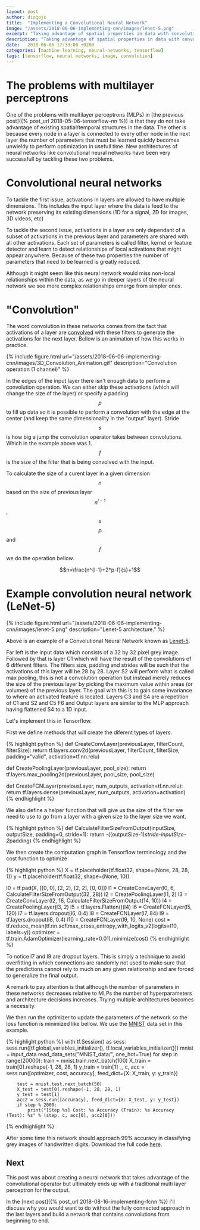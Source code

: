 ```yaml
---
layout: post
author: diogojc
title:  "Implementing a Convolutional Neural Network"
image: "/assets/2018-06-06-implementing-cnn/images/lenet-5.png"
excerpt: "Taking advantage of spatial properties in data with convolutional neural networks and Tensorflow to recognize digits."
description: "Taking advantage of spatial properties in data with convolutional neural networks and Tensorflow to recognize digits."
date:   2018-06-06 17:33:00 +0200
categories: [machine-learning, neural-networks, tensorflow]
tags: [tensorflow, neural networks, image, convolution]
---
```


# The problems with multilayer perceptrons

One of the problems with multilayer perceptrons (MLPs) in [the previous post]({% post_url 2018-05-06-tensorflow-nn %}) is that they do not take advantage of existing spatial/temporal structures in the data. The other is because every node in a layer is connected to every other node in the next layer the number of parameters that must be learned quickly becomes unwieldy to perform optimization in usefull time.
New architectures of neural networks like convolutional neural networks have been very successfull by tackling these two problems.

# Convolutional neural networks

To tackle the first issue, activations in layers are allowed to have multiple dimensions. This includes the input layer where the data is feed to the network preserving its existing dimensions (1D for a signal, 2D for images, 3D videos, etc)

To tackle the second issue, activations in a layer are only dependant of a subset of activations in the previous layer and parameters are shared with all other activations. Each set of parameters is called filter, kernel or feature detector and learn to detect relationships of local activations that might appear anywhere. Because of these two properties the number of parameters that need to be learned is greatly reduced.

Although it might seem like this neural network would miss non-local relationships within the data, as we go in deeper layers of the neural network we see more complex relationships emerge from simpler ones.

# "Convolution"

The word convolution in these networks comes from the fact that activations of a layer are [convolved][convolution-url] with these filters to generate the activations for the next layer. Bellow is an animation of how this works in practice.

{% include figure.html
    url="/assets/2018-06-06-implementing-cnn/images/3D_Convolution_Animation.gif"
    description="Convolution operation (1 channel)"
%}

In the edges of the input layer there isn't enough data to perform a convolution operation. We can either skip these activations (which will change the size of the layer) or specify a padding $$p$$ to fill up data so it is possible to perform a convolution with the edge at the center (and keep the same dimensionality in the "output" layer).
Stride $$s$$ is how big a jump the convolution operator takes between convolutions. Which in the example above was 1.
$$f$$ is the size of the filter that is being convolved with the input.

To calculate the size of a curent layer in a given dimension $$n$$ based on the size of previous layer $$n^{l-1}$$, $$s$$ $$p$$ and $$f$$ we do the operation bellow.

$$n=\frac{n^{l-1}+2*p-f}{s}+1$$

# Example convolution neural network (LeNet-5)

{% include figure.html
    url="/assets/2018-06-06-implementing-cnn/images/lenet-5.png"
    description="Lenet-5 architecture."
%}

Above is an example of a Convolutional Neural Network known as [Lenet-5][lenet-url].

Far left is the input data which consists of a 32 by 32 pixel grey image. Followed by that is layer C1 which will have the result of the convolutions of 6 different filters. The filters size, padding and strides will be such that the activations of this layer will be 28 by 28.
Layer S2 will perform what is called max pooling, this is not a convolution operation but instead merely reduces the size of the previous layer by picking the maximum value within areas (or volumes) of the previous layer. The goal with this is to gain some invariance to where an activated feature is located.
Layers C3 and S4 are a repetition of C1 and S2 and C5 F6 and Output layers are similar to the MLP approach having flattened S4 to a 1D input.

Let's implement this in Tensorflow.

First we define methods that will create the diferent types of layers.

{% highlight python %}
def CreateConvLayer(previousLayer, filterCount, filterSize):
    return tf.layers.conv2d(previousLayer, filterCount, filterSize, padding="valid", activation=tf.nn.relu)

def CreatePoolingLayer(previousLayer, pool_size):
    return tf.layers.max_pooling2d(previousLayer, pool_size, pool_size)

def CreateFCNLayer(previousLayer, num_outputs, activation=tf.nn.relu):
    return tf.layers.dense(previousLayer, num_outputs, activation=activation)
{% endhighlight %}


We also define a helper function that will give us the size of the filter we need to use to go from a layer with a given size to the layer size we want.

{% highlight python %}
def CalculateFilterSizeFromOutput(inputSize, outputSize, padding=0, stride=1):
    return -((outputSize-1)*stride-inputSize-2*padding)
{% endhighlight %}

We then create the computation graph in Tensorflow terminology and the cost function to optimize

{% highlight python %}
X = tf.placeholder(tf.float32, shape=(None, 28, 28, 1))
y = tf.placeholder(tf.float32, shape=(None, 10))

l0 = tf.pad(X, [[0, 0], [2, 2], [2, 2], [0, 0]])
l1 = CreateConvLayer(l0, 6, CalculateFilterSizeFromOutput(32, 28))
l2 = CreatePoolingLayer(l1, 2)
l3 = CreateConvLayer(l2, 16, CalculateFilterSizeFromOutput(14, 10))
l4 = CreatePoolingLayer(l3, 2)
l5 = tf.layers.Flatten()(l4)
l6 = CreateFCNLayer(l5, 120)
l7 = tf.layers.dropout(l6, 0.4)
l8 = CreateFCNLayer(l7, 84)
l9 = tf.layers.dropout(l8, 0.4)
l10 = CreateFCNLayer(l9, 10, None)
cost = tf.reduce_mean(tf.nn.softmax_cross_entropy_with_logits_v2(logits=l10, labels=y))
optimizer = tf.train.AdamOptimizer(learning_rate=0.01).minimize(cost) 
{% endhighlight %}

To notice l7 and l9 are dropout layers. This is simply a technique to avoid overfitting in which connections are randomly not used to make sure that the predictions cannot rely to much on any given relationship and are forced to generalize the final output.

A remark to pay attention is that although the number of parameters in these networks decreases relative to MLPs the number of hyperparameters and architecture decisions increases. Trying multiple architectures becomes a necessity.

We then run the optimizer to update the parameters of the network so the loss function is minimized like bellow. We use the [MNIST][mnist-url] data set in this example.

{% highlight python %}
with tf.Session() as sess:
    sess.run([tf.global_variables_initializer(), tf.local_variables_initializer()])
    mnist = input_data.read_data_sets("MNIST_data/", one_hot=True)
    for step in range(20000):
        train = mnist.train.next_batch(100)
        X_train = train[0].reshape(-1, 28, 28, 1)
        y_train = train[1]
        _, c, acc = sess.run([optimizer, cost, accuracy], feed_dict={X: X_train, y: y_train})

        test = mnist.test.next_batch(50)
        X_test = test[0].reshape(-1, 28, 28, 1)
        y_test = test[1]
        acc2 = sess.run([accuracy], feed_dict={X: X_test, y: y_test})
        if step % 2000:
            print("[Step %s] Cost: %s Accuracy (Train): %s Accuracy (Test): %s" % (step, c, acc[0], acc2[0]))
{% endhighlight %}

After some time this network should approach 99% accuracy in classifying grey images of handwritten digits. Download the full code [here][cnncode-url].

## Next
This post was about creating a neural network that takes advantage of the convolutional operator but ultimately ends up with a traditional multi layer perceptron for the output.

In the [next post]({% post_url 2018-08-16-implementing-fcnn %}) I'll discuss why you would want to do without the fully connected approach in the last layers and build a network that contains convolutions from beginning to end.

[convolution-url]: https://en.wikipedia.org/wiki/Convolution
[lenet-url]: http://yann.lecun.com/exdb/lenet/
[mnist-url]: http://yann.lecun.com/exdb/mnist/
[cnncode-url]: https://github.com/diogojc/diogojc.github.io/blob/master/assets/2018-06-06-implementing-cnn/code/mnistcnn.py